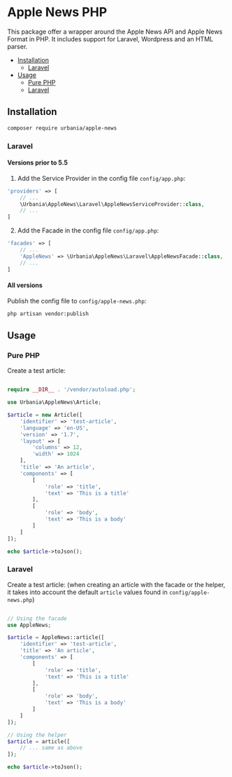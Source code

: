 Apple News PHP
============
This package offer a wrapper around the Apple News API and Apple News Format in PHP. It includes support for Laravel, Wordpress and an HTML parser.

- [Installation](#installation)
    - [Laravel](#laravel)
- [Usage](#usage)
    - [Pure PHP](#pure-php)
    - [Laravel](#laravel-1)

## Installation
```bash
composer require urbania/apple-news
```

### Laravel

#### Versions prior to 5.5
1. Add the Service Provider in the config file `config/app.php`:

```php
'providers' => [
    // ...
    \Urbania\AppleNews\Laravel\AppleNewsServiceProvider::class,
    // ...
]
```

2. Add the Facade in the config file `config/app.php`:

```php
'facades' => [
    // ...
    'AppleNews' => \Urbania\AppleNews\Laravel\AppleNewsFacade::class,
    // ...
]
```

#### All versions

Publish the config file to `config/apple-news.php`:
```bash
php artisan vendor:publish
```

## Usage

### Pure PHP

Create a test article:
```php

require __DIR__ . '/vendor/autoload.php';

use Urbania\AppleNews\Article;

$article = new Article([
    'identifier' => 'test-article',
    'language' => 'en-US',
    'version' => '1.7',
    'layout' => [
        'columns' => 12,
        'width' => 1024
    ],
    'title' => 'An article',
    'components' => [
        [
            'role' => 'title',
            'text' => 'This is a title'
        ],
        [
            'role' => 'body',
            'text' => 'This is a body'
        ]
    ]
]);

echo $article->toJson();

```

### Laravel

Create a test article: (when creating an article with the facade or the helper, it takes into account the default `article` values found in `config/apple-news.php`)
```php

// Using the facade
use AppleNews;

$article = AppleNews::article([
    'identifier' => 'test-article',
    'title' => 'An article',
    'components' => [
        [
            'role' => 'title',
            'text' => 'This is a title'
        ],
        [
            'role' => 'body',
            'text' => 'This is a body'
        ]
    ]
]);

// Using the helper
$article = article([
    // ... same as above
]);

echo $article->toJson();

```
